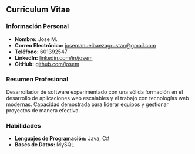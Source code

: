 ## Curriculum Vitae

### Información Personal
- **Nombre:** Jose M.
- **Correo Electrónico:** josemanuelbaezagrustan@gmail.com
- **Teléfono:** 601392547
- **LinkedIn:** [linkedin.com/in/josem](https://linkedin.com/in/josem)
- **GitHub:** [github.com/josem](https://github.com/josem)

### Resumen Profesional
Desarrollador de software experimentado con una sólida formación en el desarrollo de aplicaciones web escalables y el trabajo con tecnologías web modernas. Capacidad demostrada para liderar equipos y gestionar proyectos de manera efectiva.

### Habilidades
- **Lenguajes de Programación:** Java, C#
- **Bases de Datos:** MySQL


